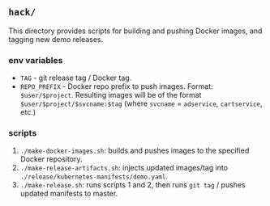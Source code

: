 ## `hack/` 

This directory provides scripts for building and pushing Docker images, and tagging new demo
releases. 

### env variables 

- `TAG` - git release tag / Docker tag. 
- `REPO_PREFIX` - Docker repo prefix to push images. Format: `$user/$project`.  Resulting images will be of the
  format `$user/$project/$svcname:$tag` (where `svcname` = `adservice`, `cartservice`,
  etc.)

### scripts 

1. `./make-docker-images.sh`: builds and pushes images to the specified Docker repository.
2. `./make-release-artifacts.sh`: injects updated images/tag into 
   `./release/kubernetes-manifests/demo.yaml`. 
3. `./make-release.sh`: runs scripts 1 and 2, then runs `git tag` / pushes updated manifests to master.
